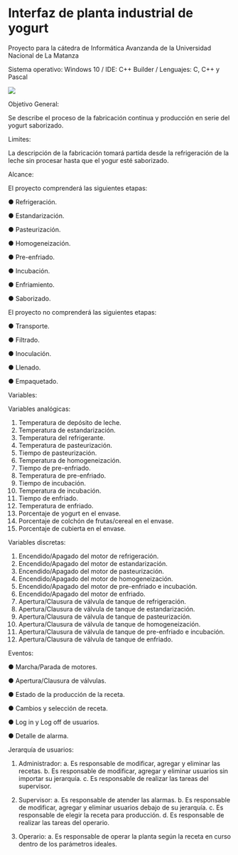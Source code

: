 # Interfaz de planta industrial de yogurt 

Proyecto para la cátedra de Informática Avanzanda de la Universidad Nacional de La Matanza
 
Sistema operativo: Windows 10 /
IDE: C++ Builder /
Lenguajes: C, C++ y Pascal

<img src = "/HMI_Yogurt_Manufacturing_Process/Imagenes/Interfaz.png" >

Objetivo General:

Se describe el proceso de la fabricación continua y  producción en serie del yogurt saborizado.

Limites:

La descripción de la fabricación tomará partida desde la refrigeración de la leche sin procesar hasta que el yogur esté saborizado.

Alcance:

El proyecto comprenderá las siguientes etapas:

●	Refrigeración.

●	Estandarización.

●	Pasteurización.

●	Homogeneización.

●	Pre-enfriado.

●	Incubación.

●	Enfriamiento.

●	Saborizado.


El proyecto no comprenderá las siguientes etapas:

●	Transporte.

●	Filtrado.

●	Inoculación.

●	Llenado.

●	Empaquetado.


Variables:

Variables analógicas:

1.	Temperatura de depósito de leche.
2.	Temperatura de estandarización.
3.	Temperatura del refrigerante.
4.	Temperatura de pasteurización.
5.	Tiempo de pasteurización.
6.	Temperatura de homogeneización.
7.	Tiempo de pre-enfriado.
8.	Temperatura de pre-enfriado.
9.	Tiempo de incubación.
10.	Temperatura de incubación.
11.	Tiempo de enfriado.
12.	Temperatura de enfriado.
13.	Porcentaje de yogurt en el envase.
14.	Porcentaje de colchón de frutas/cereal en el envase.
15.	Porcentaje de cubierta en el envase.

Variables discretas:

1.	Encendido/Apagado del motor de refrigeración.
2.	Encendido/Apagado del motor de estandarización.
3.	Encendido/Apagado del motor de pasteurización.
4.	Encendido/Apagado del motor de homogeneización.
5.	Encendido/Apagado del motor de pre-enfriado e incubación.
6.	Encendido/Apagado del motor de enfriado.
7.	Apertura/Clausura de válvula de tanque de refrigeración.
8.	Apertura/Clausura de válvula de tanque de estandarización.
9.	Apertura/Clausura de válvula de tanque de pasteurización.
10.	Apertura/Clausura de válvula de tanque de homogeneización.
11.	Apertura/Clausura de válvula de tanque de pre-enfriado e incubación.
12.	Apertura/Clausura de válvula de tanque de enfriado.

Eventos:

●	Marcha/Parada de motores.

●	Apertura/Clausura de válvulas.

●	Estado de la producción de la receta.

●	Cambios y selección de receta.

●	Log in y Log off de usuarios.

●	Detalle de alarma.


Jerarquía de usuarios:

1.	Administrador:
 a.	Es responsable de modificar, agregar y eliminar las recetas. 
 b.	Es responsable de modificar, agregar y eliminar usuarios sin importar su jerarquía.
 c.	Es responsable de realizar las tareas del supervisor.

2.	Supervisor: 
 a.	Es responsable de atender las alarmas.
 b.	Es responsable de modificar, agregar y eliminar usuarios debajo de su jerarquía.
 c.	Es responsable de elegir la receta para producción.
 d.	Es responsable de realizar las tareas del operario.

3.	Operario: 
 a.	Es responsable de operar la planta según la receta en curso dentro de los parámetros ideales.
 


